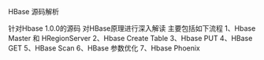HBase 源码解析

针对Hbase 1.0.0的源码 对HBase原理进行深入解读
主要包括如下流程
1、Hbase Master 和 HRegionServer
2、Hbase Create Table
3、Hbase PUT
4、HBase GET
5、HBase Scan
6、HBase 参数优化
7、Hbase Phoenix

